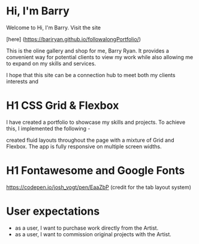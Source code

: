 # Hi, I'm Barry

Welcome to Hi, I'm Barry. Visit the site  

[here] (https://bariryan.github.io/followalongPortfolio/) 

This is the oline gallery and shop for me, Barry Ryan. It provides a convenient way for potential clients to view my work while also allowing me to expand on my skills and services. 

I hope that this site can be a connection hub to meet both my clients interests and 



# H1 CSS Grid & Flexbox

I have created a portfolio to showcase my skills and projects. To achieve this, I implemented the following -

 created fluid layouts throughout the page with a mixture of Grid and Flexbox. The app is fully responsive on multiple screen widths.

 # H1 Fontawesome and Google Fonts

 https://codepen.io/josh_vogt/pen/EaaZbP (credit for the tab layout system)

 # User expectations
 * as a user, I want to purchase work directly from the Artist.
 * as a user, I want to commission original projects with the Artist.  